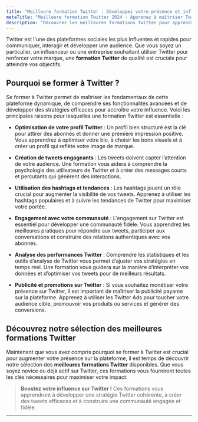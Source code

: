 ```yaml
---
title: "Meilleure formation Twitter : Développez votre présence et influence"
metaTitle: "Meilleure formation Twitter 2024 - Apprenez à maîtriser Twitter et boostez votre engagement | formation-avis.eu"
description: "Découvrez les meilleures formations Twitter pour apprendre à optimiser votre profil, créer des tweets percutants et développer une communauté engagée sur Twitter."
---
```


Twitter est l'une des plateformes sociales les plus influentes et rapides pour communiquer, interagir et développer une audience. Que vous soyez un particulier, un influenceur ou une entreprise souhaitant utiliser Twitter pour renforcer votre marque, une **formation Twitter** de qualité est cruciale pour atteindre vos objectifs.

## Pourquoi se former à Twitter ?

Se former à Twitter permet de maîtriser les fondamentaux de cette plateforme dynamique, de comprendre ses fonctionnalités avancées et de développer des stratégies efficaces pour accroître votre influence. Voici les principales raisons pour lesquelles une formation Twitter est essentielle :

- **Optimisation de votre profil Twitter** : Un profil bien structuré est la clé pour attirer des abonnés et donner une première impression positive. Vous apprendrez à optimiser votre bio, à choisir les bons visuels et à créer un profil qui reflète votre image de marque.

- **Création de tweets engageants** : Les tweets doivent capter l’attention de votre audience. Une formation vous aidera à comprendre la psychologie des utilisateurs de Twitter et à créer des messages courts et percutants qui génèrent des interactions.

- **Utilisation des hashtags et tendances** : Les hashtags jouent un rôle crucial pour augmenter la visibilité de vos tweets. Apprenez à utiliser les hashtags populaires et à suivre les tendances de Twitter pour maximiser votre portée.

- **Engagement avec votre communauté** : L'engagement sur Twitter est essentiel pour développer une communauté fidèle. Vous apprendrez les meilleures pratiques pour répondre aux tweets, participer aux conversations et construire des relations authentiques avec vos abonnés.

- **Analyse des performances Twitter** : Comprendre les statistiques et les outils d’analyse de Twitter vous permet d’ajuster vos stratégies en temps réel. Une formation vous guidera sur la manière d’interpréter vos données et d’optimiser vos tweets pour de meilleurs résultats.

- **Publicité et promotions sur Twitter** : Si vous souhaitez monétiser votre présence sur Twitter, il est important de maîtriser la publicité payante sur la plateforme. Apprenez à utiliser les Twitter Ads pour toucher votre audience cible, promouvoir vos produits ou services et générer des conversions.

## Découvrez notre sélection des meilleures formations Twitter

Maintenant que vous avez compris pourquoi se former à Twitter est crucial pour augmenter votre présence sur la plateforme, il est temps de découvrir notre sélection des **meilleures formations Twitter** disponibles. Que vous soyez novice ou déjà actif sur Twitter, ces formations vous fourniront toutes les clés nécessaires pour maximiser votre impact.

> **Boostez votre influence sur Twitter !** Ces formations vous apprendront à développer une stratégie Twitter cohérente, à créer des tweets efficaces et à construire une communauté engagée et fidèle.

---